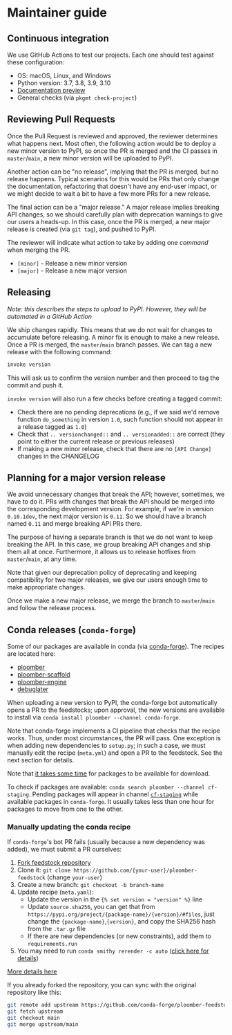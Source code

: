 # Maintainer guide


## Continuous integration

We use GitHub Actions to test our projects. Each one should test against these configuration:

- OS: macOS, Linux, and Windows
- Python version: 3.7, 3.8, 3.9, 3.10
- [Documentation preview](https://github.com/readthedocs/actions/tree/v1/preview)
- General checks (via `pkgmt check-project`)

## Reviewing Pull Requests

Once the Pull Request is reviewed and approved, the reviewer determines
what happens next. Most often, the following action would be to deploy a new minor version
to PyPI, so once the PR is merged and the CI passes in `master`/`main`, a new minor version will be uploaded to PyPI.

Another action can be "no release", implying that the PR is merged, but no release
happens. Typical scenarios for this would be PRs that only change the documentation,
refactoring that doesn't have any end-user impact, or we might decide to wait a bit to
have a few more PRs for a new release.

The final action can be a "major release." A major release implies breaking API changes,
so we should carefully plan with deprecation warnings to give our users
a heads-up. In this case, once the PR is merged, a new major release is created (via `git tag`), and pushed to PyPI.

The reviewer will indicate what action to take by adding one *command* when merging
the PR.

- `[minor]` - Release a new minor version
- `[major]` - Release a new major version

## Releasing

*Note: this describes the steps to upload to PyPI. However, they will be automated in a GitHub Action*

We ship changes rapidly. This means that we do not wait for changes to accumulate before
releasing. A minor fix is enough to make a new release. Once a PR is merged, the
`master`/`main` branch passes. We can tag a new release with the following command:

```sh
invoke version
```

This will ask us to confirm the version number and then proceed to tag the commit and
push it.

`invoke version` will also run a few checks before creating a tagged commit:

- Check there are no pending deprecations (e.g., if we said we'd remove function `do_something` in version `1.0`, such function should not appear in a release tagged as `1.0`)
- Check that `.. versionchanged::` and `.. versionadded::` are correct (they point to either the current release or previous releases)
- If making a new minor release, check that there are no `[API Change]` changes in the CHANGELOG

## Planning for a major version release

We avoid unnecessary changes that break the API; however, sometimes, we have to do it.
PRs with changes that break the API should be merged into the corresponding development
version. For example, if we're in version `0.10.1dev`, the next major version is
`0.11`. So we should have a branch named `0.11` and merge breaking API PRs there.

The purpose of having a separate branch is that we do not want to keep breaking the  API. In this case, we group breaking API changes and ship them all at once. Furthermore, it allows us to release hotfixes from `master`/`main`, at any
time.

Note that given our deprecation policy of deprecating and keeping
compatibility for two major releases, we give our users enough time to make appropriate
changes.

Once we make a new major release, we merge the branch to `master`/`main` and follow the
release process.

## Conda releases (`conda-forge`)

Some of our packages are available in conda (via [conda-forge](https://conda-forge.org/)). The recipes are located here:

* [ploomber](https://github.com/conda-forge/ploomber-feedstock)
* [ploomber-scaffold](https://github.com/conda-forge/ploomber-scaffold-feedstock)
* [ploomber-engine](https://github.com/conda-forge/ploomber-engine-feedstock)
* [debuglater](https://github.com/conda-forge/debuglater-feedstock)

When uploading a new version to PyPI, the conda-forge bot automatically opens a PR to the feedstocks; upon approval, the new versions are available to install via `conda install ploomber --channel conda-forge`.

Note that conda-forge implements a CI pipeline that checks that the recipe works. Thus, under most circumstances, the PR will pass. One exception is when adding new dependencies to `setup.py`; in such a case, we must manually edit the recipe (`meta.yml`) and open a PR to the feedstock. See the next section for details.

Note that [it takes some time](https://conda-forge.org/docs/maintainer/maintainer_faq.html#mfaq-anaconda-delay) for packages to be available for download.

To check if packages are available: `conda search ploomber --channel cf-staging`. Pending packages will appear in channel [`cf-staging`](https://conda-forge.org/docs/maintainer/infrastructure.html#output-validation-and-feedstock-tokens) while available packages in `conda-forge`. It usually takes less than one hour for packages to move from one to the other.

### Manually updating the conda recipe

If `conda-forge`'s bot PR fails (usually because a new dependency was added), we must submit a PR ourselves:

1. [Fork feedstock repository](https://github.com/conda-forge/ploomber-feedstock)
2. Clone it: `git clone https://github.com/{your-user}/ploomber-feedstock` (change `your-user`)
3. Create a new branch: `git checkout -b branch-name`
4. Update recipe (`meta.yaml`):
    * Update the version in the `{% set version = "version" %}` line
    * Update `source.sha256`, you can get that from `https://pypi.org/project/{package-name}/{version}/#files`, just change the `{package-name}`,`{version}`, and copy the SHA256 hash from the `.tar.gz` file
    * If there are new dependencies (or new constraints), add them to `requirements.run`
5. You may need to run `conda smithy rerender -c auto` ([click here for details](https://conda-forge.org/docs/maintainer/updating_pkgs.html#rerendering-feedstocks))

[More details here](https://conda-forge.org/docs/maintainer/updating_pkgs.html)

If you already forked the repository, you can sync with the original repository like this:

```sh
git remote add upstream https://github.com/conda-forge/ploomber-feedstock
git fetch upstream
git checkout main
git merge upstream/main
```